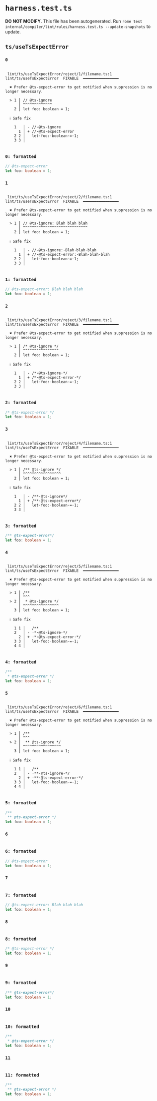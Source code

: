# `harness.test.ts`

**DO NOT MODIFY**. This file has been autogenerated. Run `rome test internal/compiler/lint/rules/harness.test.ts --update-snapshots` to update.

## `ts/useTsExpectError`

### `0`

```

 lint/ts/useTsExpectError/reject/1/filename.ts:1 lint/ts/useTsExpectError  FIXABLE  ━━━━━━━━━━━━━━━━

  ✖ Prefer @ts-expect-error to get notified when suppression is no longer necessary.

  > 1 │ // @ts-ignore
      │ ^^^^^^^^^^^^^
    2 │ let foo: boolean = 1;

  ℹ Safe fix

    1   │ - //·@ts-ignore
      1 │ + //·@ts-expect-error
    2 2 │   let·foo:·boolean·=·1;
    3 3 │


```

### `0: formatted`

```ts
// @ts-expect-error
let foo: boolean = 1;

```

### `1`

```

 lint/ts/useTsExpectError/reject/2/filename.ts:1 lint/ts/useTsExpectError  FIXABLE  ━━━━━━━━━━━━━━━━

  ✖ Prefer @ts-expect-error to get notified when suppression is no longer necessary.

  > 1 │ // @ts-ignore: Blah blah blah
      │ ^^^^^^^^^^^^^^^^^^^^^^^^^^^^^
    2 │ let foo: boolean = 1;

  ℹ Safe fix

    1   │ - //·@ts-ignore:·Blah·blah·blah
      1 │ + //·@ts-expect-error:·Blah·blah·blah
    2 2 │   let·foo:·boolean·=·1;
    3 3 │


```

### `1: formatted`

```ts
// @ts-expect-error: Blah blah blah
let foo: boolean = 1;

```

### `2`

```

 lint/ts/useTsExpectError/reject/3/filename.ts:1 lint/ts/useTsExpectError  FIXABLE  ━━━━━━━━━━━━━━━━

  ✖ Prefer @ts-expect-error to get notified when suppression is no longer necessary.

  > 1 │ /* @ts-ignore */
      │ ^^^^^^^^^^^^^^^^
    2 │ let foo: boolean = 1;

  ℹ Safe fix

    1   │ - /*·@ts-ignore·*/
      1 │ + /*·@ts-expect-error·*/
    2 2 │   let·foo:·boolean·=·1;
    3 3 │


```

### `2: formatted`

```ts
/* @ts-expect-error */
let foo: boolean = 1;

```

### `3`

```

 lint/ts/useTsExpectError/reject/4/filename.ts:1 lint/ts/useTsExpectError  FIXABLE  ━━━━━━━━━━━━━━━━

  ✖ Prefer @ts-expect-error to get notified when suppression is no longer necessary.

  > 1 │ /** @ts-ignore */
      │ ^^^^^^^^^^^^^^^^^
    2 │ let foo: boolean = 1;

  ℹ Safe fix

    1   │ - /**·@ts-ignore*/
      1 │ + /**·@ts-expect-error*/
    2 2 │   let·foo:·boolean·=·1;
    3 3 │


```

### `3: formatted`

```ts
/** @ts-expect-error*/
let foo: boolean = 1;

```

### `4`

```

 lint/ts/useTsExpectError/reject/5/filename.ts:1 lint/ts/useTsExpectError  FIXABLE  ━━━━━━━━━━━━━━━━

  ✖ Prefer @ts-expect-error to get notified when suppression is no longer necessary.

  > 1 │ /**
      │ ^^^
  > 2 │  * @ts-ignore */
      │ ^^^^^^^^^^^^^^^^
    3 │ let foo: boolean = 1;

  ℹ Safe fix

    1 1 │   /**
    2   │ - ·*·@ts-ignore·*/
      2 │ + ·*·@ts-expect-error·*/
    3 3 │   let·foo:·boolean·=·1;
    4 4 │


```

### `4: formatted`

```ts
/**
 * @ts-expect-error */
let foo: boolean = 1;

```

### `5`

```

 lint/ts/useTsExpectError/reject/6/filename.ts:1 lint/ts/useTsExpectError  FIXABLE  ━━━━━━━━━━━━━━━━

  ✖ Prefer @ts-expect-error to get notified when suppression is no longer necessary.

  > 1 │ /**
      │ ^^^
  > 2 │  ** @ts-ignore */
      │ ^^^^^^^^^^^^^^^^^
    3 │ let foo: boolean = 1;

  ℹ Safe fix

    1 1 │   /**
    2   │ - ·**·@ts-ignore·*/
      2 │ + ·**·@ts-expect-error·*/
    3 3 │   let·foo:·boolean·=·1;
    4 4 │


```

### `5: formatted`

```ts
/**
 ** @ts-expect-error */
let foo: boolean = 1;

```

### `6`

```

```

### `6: formatted`

```ts
// @ts-expect-error
let foo: boolean = 1;

```

### `7`

```

```

### `7: formatted`

```ts
// @ts-expect-error: Blah blah blah
let foo: boolean = 1;

```

### `8`

```

```

### `8: formatted`

```ts
/* @ts-expect-error */
let foo: boolean = 1;

```

### `9`

```

```

### `9: formatted`

```ts
/** @ts-expect-error*/
let foo: boolean = 1;

```

### `10`

```

```

### `10: formatted`

```ts
/**
 * @ts-expect-error */
let foo: boolean = 1;

```

### `11`

```

```

### `11: formatted`

```ts
/**
 ** @ts-expect-error */
let foo: boolean = 1;

```
